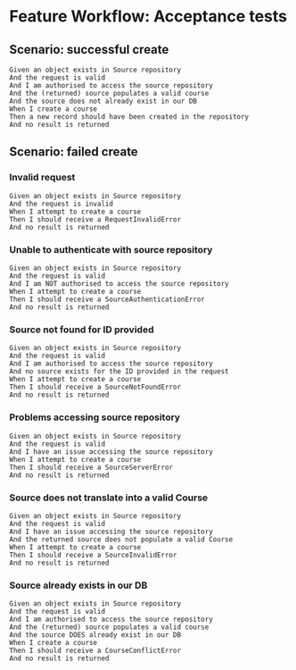 # Feature Workflow: Acceptance tests

## Scenario: successful create

```gherkin
Given an object exists in Source repository
And the request is valid
And I am authorised to access the source repository
And the (returned) source populates a valid course
And the source does not already exist in our DB
When I create a course
Then a new record should have been created in the repository
And no result is returned
```

## Scenario: failed create

### Invalid request

```gherkin
Given an object exists in Source repository
And the request is invalid
When I attempt to create a course
Then I should receive a RequestInvalidError
And no result is returned
```

### Unable to authenticate with source repository

```gherkin
Given an object exists in Source repository
And the request is valid
And I am NOT authorised to access the source repository
When I attempt to create a course
Then I should receive a SourceAuthenticationError
And no result is returned
```

### Source not found for ID provided

```gherkin
Given an object exists in Source repository
And the request is valid
And I am authorised to access the source repository
And no source exists for the ID provided in the request
When I attempt to create a course
Then I should receive a SourceNotFoundError
And no result is returned
```

### Problems accessing source repository

```gherkin
Given an object exists in Source repository
And the request is valid
And I have an issue accessing the source repository
When I attempt to create a course
Then I should receive a SourceServerError
And no result is returned
```

### Source does not translate into a valid Course

```gherkin
Given an object exists in Source repository
And the request is valid
And I have an issue accessing the source repository
And the returned source does not populate a valid Course
When I attempt to create a course
Then I should receive a SourceInvalidError
And no result is returned
```

### Source already exists in our DB

```gherkin
Given an object exists in Source repository
And the request is valid
And I am authorised to access the source repository
And the (returned) source populates a valid course
And the source DOES already exist in our DB
When I create a course
Then I should receive a CourseConflictError
And no result is returned
```
